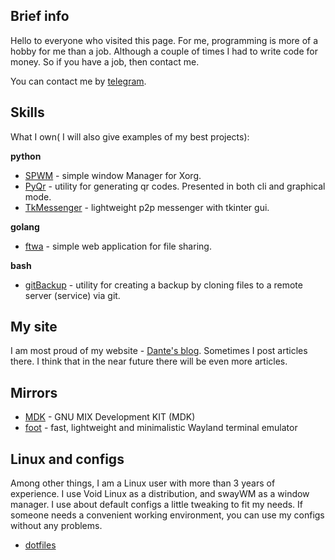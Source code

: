## Brief info
Hello to everyone who visited this page.
For me, programming is more of a hobby for me than a job. Although a couple of times I had to write code for money. So if you have a job, then contact me.

You can contact me by [telegram](https://t.me/dailymotions).


## Skills
What I own( I will also give examples of my best projects):

<strong>python</strong> 

- [SPWM](https://github.com/DanteAlighierin/SPWM) - simple window Manager for Xorg.
- [PyQr](https://github.com/DanteAlighierin/PyQr) - utility for generating qr codes. Presented in both cli and graphical mode.
- [TkMessenger](https://github.com/DanteAlighierin/TkMessenger) - lightweight p2p messenger with tkinter gui.

<strong>golang</strong> 
- [ftwa](https://github.com/DanteAlighierin/ftwa) - simple web application for file sharing.

<strong>bash</strong>
- [gitBackup](https://github.com/DanteAlighierin/gitBackup) - utility for creating a backup by cloning files to a remote server (service) via git.


## My site
I am most proud of my website - [Dante's blog](https://dantealighierin.github.io).
Sometimes I post articles there. I think that in the near future there will be even more articles.


## Mirrors

- [MDK](https://github.com/DanteAlighierin/GNU-MDK) - GNU MIX Development KIT (MDK)
- [foot](https://github.com/DanteAlighierin/foot) - fast, lightweight and minimalistic Wayland terminal emulator 

## Linux and configs
Among other things, I am a Linux user with more than 3 years of experience.
I use Void Linux as a distribution, and swayWM as a window manager. I use about default configs a little tweaking to fit my needs. If someone needs a convenient working environment, you can use my configs without any problems.

- [dotfiles](https://github.com/DanteAlighierin/Dante-dots)
